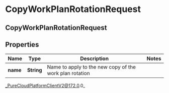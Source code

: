 # CopyWorkPlanRotationRequest

## CopyWorkPlanRotationRequest

## Properties

|Name | Type | Description | Notes|
|------------ | ------------- | ------------- | -------------|
| **name** | **String** | Name to apply to the new copy of the work plan rotation | |



_PureCloudPlatformClientV2@172.0.0_
